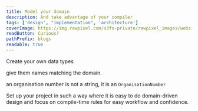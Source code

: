 ```yaml
---
title: Model your domain
description: And take advantage of your compiler
tags: ['design', "implementation", 'architecture']
coverImage: https://img.rawpixel.com/s3fs-private/rawpixel_images/website_content/pd21-021999-375a-job586.jpg?w=1000&dpr=1&fit=default&crop=default&q=65&vib=3&con=3&usm=15&bg=F4F4F3&ixlib=js-2.2.1&s=c6b1b8baf720594ad7e8c24a7e5eb57e
readButton: Curious?
pathPrefix: blogs
readable: true
---
```



Create your own data types

give them names matching the domain.

an organisation number is not a string, it is an `OrganisationNumber`

Set up your project in such a way where it is easy to do domain-driven design and focus on compile-time rules for easy workflow and confidence.